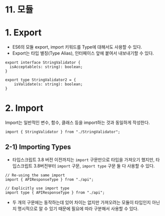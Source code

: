 # 11. 모듈

# 1. Export

- ES6의 모듈 export, import 키워드를 Type에 대해서도 사용할 수 있다.
- Export는 타입 별칭(Type Alias), 인터페이스 앞에 붙여서 내보내기할 수 있다.

```tsx
export interface StringValidator {
  isAcceptable(s: string): boolean;
}

export type StringValidator2 = {
	isValidate(s: string): boolean;
}
```

# 2. Import

Import는 일반적인 변수, 함수, 클래스 등을 import하는 것과 동일하게 작성한다.

```tsx
import { StringValidator } from "./StringValidator";
```

## 2-1) Importing Types

- 타입스크립트 3.8 버전 이전까지는 `import` 구문만으로 타입을 가져오기 했지만, 타입스크립트 3.8버전부터 `import` 구문, `import type` 구문 둘 다 사용할 수 있다.

```tsx
// Re-using the same import
import { APIResponseType } from "./api";

// Explicitly use import type
import type { APIResponseType } from "./api";
```

- 두 개의 구문에는 동작하는데 있어 차이는 없지만 가져오려는 모듈이 타입인지 아닌지 명시적으로 알 수 있기 때문에 필요에 따라 구분해서 사용할 수 있다.